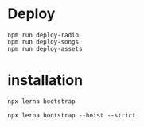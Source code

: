 # Deploy

`npm run deploy-radio`  
`npm run deploy-songs`  
`npm run deploy-assets`

# installation

`npx lerna bootstrap`

`npx lerna bootstrap --hoist --strict`


